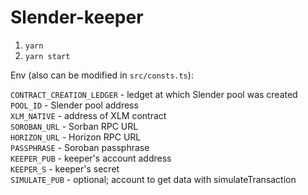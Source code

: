 # Slender-keeper
1. `yarn`
2. `yarn start`

Env (also can be modified in `src/consts.ts`):

`CONTRACT_CREATION_LEDGER` - ledget at which Slender pool was created\
`POOL_ID` - Slender pool address\
`XLM_NATIVE` - address of XLM contract\
`SOROBAN_URL` - Sorban RPC URL\
`HORIZON_URL` - Horizon RPC URL\
`PASSPHRASE` - Soroban passphrase\
`KEEPER_PUB` - keeper's account address\
`KEEPER_S` - keeper's secret\
`SIMULATE_PUB` - optional; account to get data with simulateTransaction
